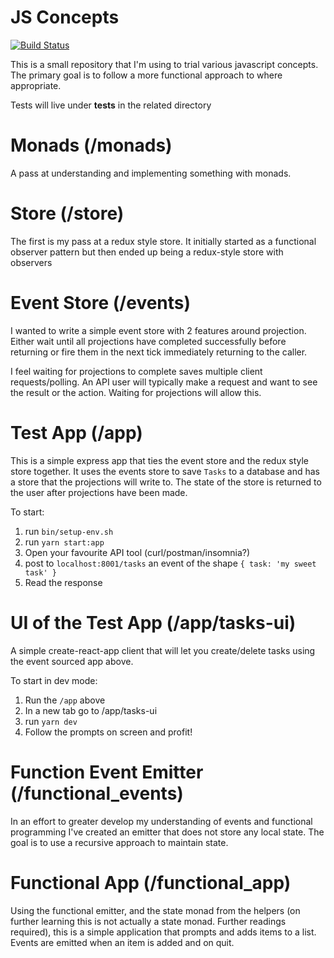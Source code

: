 # JS Concepts

[![Build Status](https://travis-ci.org/aabrook/js_concepts.svg?branch=master)](https://travis-ci.org/aabrook/js_concepts)

This is a small repository that I'm using to trial various javascript concepts.
The primary goal is to follow a more functional approach to where appropriate.

Tests will live under __tests__ in the related directory

# Monads (/monads)

A pass at understanding and implementing something with monads.

# Store (/store)

The first is my pass at a redux style store. It initially started as a functional observer
pattern but then ended up being a redux-style store with observers

# Event Store (/events)

I wanted to write a simple event store with 2 features around projection. Either wait until
all projections have completed successfully before returning or fire them in the next tick
immediately returning to the caller.

I feel waiting for projections to complete saves multiple client requests/polling. An API user
will typically make a request and want to see the result or the action. Waiting for projections
will allow this.

# Test App (/app)

This is a simple express app that ties the event store and the redux style store together.
It uses the events store to save `Tasks` to a database and has a store that the projections
will write to. The state of the store is returned to the user after projections have been made.

To start:
1. run `bin/setup-env.sh`
2. run `yarn start:app`
3. Open your favourite API tool (curl/postman/insomnia?)
4. post to `localhost:8001/tasks` an event of the shape `{ task: 'my sweet task' }`
5. Read the response

# UI of the Test App (/app/tasks-ui)

A simple create-react-app client that will let you create/delete tasks using the event sourced
app above.

To start in dev mode:
1. Run the `/app` above
2. In a new tab go to /app/tasks-ui
3. run `yarn dev`
4. Follow the prompts on screen and profit!

# Function Event Emitter (/functional_events)

In an effort to greater develop my understanding of events and functional programming I've created
an emitter that does not store any local state. The goal is to use a recursive approach to maintain
state.

# Functional App (/functional_app)

Using the functional emitter, and the state monad from the helpers (on further learning this is not actually
a state monad. Further readings required), this is a simple application that
prompts and adds items to a list. Events are emitted when an item is added and on quit.
